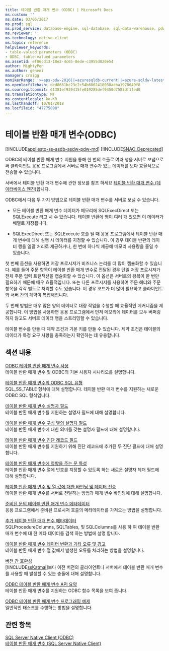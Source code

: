 ```yaml
---
title: 테이블 반환 매개 변수 (ODBC) | Microsoft Docs
ms.custom: ''
ms.date: 03/06/2017
ms.prod: sql
ms.prod_service: database-engine, sql-database, sql-data-warehouse, pdw
ms.reviewer: ''
ms.technology: native-client
ms.topic: reference
helpviewer_keywords:
- table-valued parameters (ODBC)
- ODBC, table-valued parameters
ms.assetid: ef06cd13-18e2-4c65-8ede-c3955d820e54
author: MightyPen
ms.author: genemi
manager: craigg
monikerRange: '>=aps-pdw-2016||=azuresqldb-current||=azure-sqldw-latest||>=sql-server-2016||=sqlallproducts-allversions||>=sql-server-linux-2017||=azuresqldb-mi-current'
ms.openlocfilehash: ded8661bc23c2c54b6062418030aeba1978649f8
ms.sourcegitcommit: 61381ef939415fe019285def9450d7583df1fed0
ms.translationtype: MT
ms.contentlocale: ko-KR
ms.lasthandoff: 10/01/2018
ms.locfileid: "47775898"
---
```

# <a name="table-valued-parameters-odbc"></a>테이블 반환 매개 변수(ODBC)
[!INCLUDE[appliesto-ss-asdb-asdw-pdw-md](../../includes/appliesto-ss-asdb-asdw-pdw-md.md)]
[!INCLUDE[SNAC_Deprecated](../../includes/snac-deprecated.md)]

  ODBC의 테이블 반환 매개 변수 지원을 통해 한 번의 호출로 여러 행을 서버로 보냄으로써 클라이언트 응용 프로그램에서 서버로 매개 변수가 있는 데이터를 보다 효율적으로 전송할 수 있습니다.  
  
 서버에서 테이블 반환 매개 변수에 관한 정보를 참조 하세요 [테이블 반환 매개 변수 &#40;데이터베이스 엔진&#41;](../../relational-databases/tables/use-table-valued-parameters-database-engine.md)합니다.  
  
 ODBC에서 다음 두 가지 방법으로 테이블 반환 매개 변수를 서버로 보낼 수 있습니다.  
  
-   모든 테이블 반환 매개 변수 데이터가 메모리에 SQLExecDirect 또는 SQLExecute 라고 시 수 있습니다. 테이블 반환에 행이 여러 개 있으면 이 데이터가 배열로 저장됩니다.  
  
-   SQLExecDirect 또는 SQLExecute 호출 될 때 응용 프로그램에서 테이블 반환 매개 변수에 대해 실행 시 데이터를 지정할 수 있습니다. 이 경우 테이블 반환의 데이터 행을 일괄 처리로 제공하거나, 한 번에 하나씩 제공해 메모리 사용량을 줄일 수 있습니다.  
  
 첫 번째 옵션을 사용하면 저장 프로시저가 비즈니스 논리를 더 많이 캡슐화할 수 있습니다. 예를 들어 주문 항목이 테이블 반환 매개 변수로 전달된 경우 단일 저장 프로시저가 전체 주문 입력 트랜잭션을 캡슐화할 수 있습니다. 이 옵션은 서버로의 왕복이 한 번만 필요하기 때문에 매우 효율적입니다. 또는 다른 프로시저를 사용하여 주문 헤더와 주문 항목을 각각 별도로 처리할 수도 있습니다. 이 경우 코드가 더 많이 필요하고 클라이언트와 서버 간의 계약이 복잡해집니다.  
  
 두 번째 방법은 매우 많은 양의 데이터로 대량 작업을 수행할 때 효율적인 메커니즘을 제공합니다. 이 방법을 사용하면 응용 프로그램에서 먼저 메모리에 데이터를 모두 버퍼링하지 않고도 서버로 데이터 행을 스트리밍할 수 있습니다.  
  
 테이블 변수를 만들 때 제약 조건과 기본 키를 만들 수 있습니다. 제약 조건은 테이블의 데이터가 특정 요구 사항을 충족하는지 확인하는 데 유용합니다.  
  
## <a name="in-this-section"></a>섹션 내용  
 [ODBC 테이블 반환 매개 변수 사용](../../relational-databases/native-client-odbc-table-valued-parameters/uses-of-odbc-table-valued-parameters.md)  
 테이블 반환 매개 변수 및 ODBC의 기본 사용자 시나리오를 설명합니다.  
  
 [테이블 반환 매개 변수의 ODBC SQL 유형](../../relational-databases/native-client-odbc-table-valued-parameters/odbc-sql-type-for-table-valued-parameters.md)  
 SQL_SS_TABLE 형식에 대해 설명합니다. 테이블 반환 매개 변수를 지원하는 새로운 ODBC SQL 형식입니다.  
  
 [테이블 반환 매개 변수 설명자 필드](../../relational-databases/native-client-odbc-table-valued-parameters/table-valued-parameter-descriptor-fields.md)  
 테이블 반환 매개 변수를 지원하는 설명자 필드에 대해 설명합니다.  
  
 [테이블 반환 매개 변수 구성 열의 설명자 필드](../../relational-databases/native-client-odbc-table-valued-parameters/descriptor-fields-for-table-valued-parameter-constituent-columns.md)  
 테이블 반환 매개 변수에 대한 의미를 갖는 설명자 필드에 대해 설명합니다.  
  
 [테이블 반환 매개 변수 진단 레코드 필드](../../relational-databases/native-client-odbc-table-valued-parameters/table-valued-parameter-diagnostic-record-fields.md)  
 테이블 반환 매개 변수를 지원하기 위해 진단 레코드에 추가된 두 진단 필드에 대해 설명합니다.  
  
 [테이블 반환 매개 변수에 영향을 주는 문 특성](../../relational-databases/native-client-odbc-table-valued-parameters/statement-attributes-that-affect-table-valued-parameters.md)  
 테이블 반환 매개 변수 열에 번호를 지정할 수 있도록 하는 새로운 설명자 헤더 필드에 대해 설명합니다.  
  
 [테이블 반환 매개 변수 및 열 값에 대한 바인딩 및 데이터 전송](../../relational-databases/native-client-odbc-table-valued-parameters/binding-and-data-transfer-of-table-valued-parameters-and-column-values.md)  
 테이블 반환 매개 변수를 서버로 전달하는 방법과 매개 변수 바인딩에 대해 설명합니다.  
  
 [준비된 문의 테이블 반환 매개 변수 메타데이터](../../relational-databases/native-client-odbc-table-valued-parameters/table-valued-parameter-metadata-for-prepared-statements.md)  
 응용 프로그램에서 준비된 프로시저 호출의 메타데이터를 가져오는 방법을 설명합니다.  
  
 [추가 테이블 반환 매개 변수 메타데이터](../../relational-databases/native-client-odbc-table-valued-parameters/additional-table-valued-parameter-metadata.md)  
 SQLProcedureColumns, SQLTables, 및 SQLColumns를 사용 하 여 테이블 반환 매개 변수에 대 한 메타 데이터를 검색 하는 방법에 설명 합니다.  
  
 [테이블 반환 매개 변수 데이터 변환과 기타 오류 및 경고](../../relational-databases/native-client-odbc-table-valued-parameters/table-valued-parameter-data-conversion-and-other-errors-and-warnings.md)  
 테이블 반환 매개 변수 열 값에서 발생한 오류를 처리하는 방법을 설명합니다.  
  
 [버전 간 호환성](../../relational-databases/native-client-odbc-table-valued-parameters/cross-version-compatibility.md)  
 [!INCLUDE[ssKatmai](../../includes/sskatmai-md.md)]보다 이전 버전의 클라이언트나 서버에서 테이블 반환 매개 변수를 사용할 때 발생할 수 있는 충돌에 대해 설명합니다.  
  
 [ODBC 테이블 반환 매개 변수 API 요약](../../relational-databases/native-client-odbc-table-valued-parameters/odbc-table-valued-parameter-api-summary.md)  
 테이블 반환 매개 변수를 지원하는 ODBC 함수 목록을 보여 줍니다.  
  
 [ODBC 테이블 반환 매개 변수 프로그래밍 예제](http://msdn.microsoft.com/library/3f52b7a7-f2bd-4455-b79e-d015fb397726)  
 일반적인 태스크를 수행하는 방법을 설명합니다.  
  
## <a name="see-also"></a>관련 항목  
 [SQL Server Native Client &#40;ODBC&#41;](../../relational-databases/native-client/odbc/sql-server-native-client-odbc.md)   
 [테이블 반환 매개 변수 &#40;SQL Server Native Client&#41;](../../relational-databases/native-client/features/table-valued-parameters-sql-server-native-client.md)  
  
  
